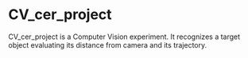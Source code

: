 # CV_cer_project


CV_cer_project is a Computer Vision experiment.
It recognizes a target object evaluating its distance from camera and its trajectory.
